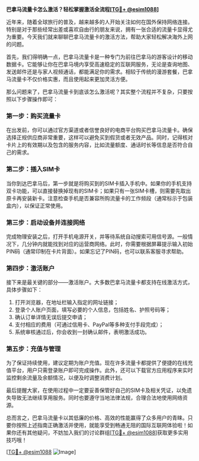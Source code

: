 **巴拿马流量卡怎么激活？轻松掌握激活全流程[[TG💪+ @esim1088](https://t.me/s/esim1088)]**

近年来，随着全球旅行的普及，越来越多的人开始关注如何在国外保持网络连接。特别是对于那些经常出差或喜欢自由行的朋友来说，拥有一张合适的流量卡显得尤为重要。今天我们就来聊聊巴拿马流量卡的激活方法，帮助大家轻松解决海外上网的问题。

首先，我们得明确一点，巴拿马流量卡是一种专门为前往巴拿马的游客设计的移动数据卡。它能够让你在巴拿马境内享受高速稳定的互联网服务，无论是查询地图、发送邮件还是与家人视频通话，都能满足你的需求。相较于传统的漫游套餐，巴拿马流量卡不仅价格实惠，而且使用起来更加灵活方便。

那么问题来了，巴拿马流量卡到底该怎么激活呢？其实整个流程并不复杂，只要按照以下步骤操作即可：

### 第一步：购买流量卡
在出发前，你可以通过官方渠道或者信誉良好的电商平台购买巴拿马流量卡。确保选择正规供应商非常重要，这样可以避免买到假货或者无效产品。同时，记得核对卡片上的有效期以及包含的服务内容，比如流量额度、通话时长等信息是否符合自己的需求。

### 第二步：插入SIM卡
当你到达巴拿马后，第一步就是将购买到的SIM卡插入手机中。如果你的手机支持双卡功能，可以直接替换掉现有的SIM卡；如果只有一张SIM卡槽，则需要先取出原卡再安装新卡。注意检查手机是否兼容所购流量卡的工作频段（通常标示于包装盒内），以保证正常使用。

### 第三步：启动设备并连接网络
完成物理安装之后，打开手机电源开关，并等待系统自动搜索可用信号源。一般情况下，几分钟内就能找到对应的运营商网络。此时，你需要根据屏幕提示输入初始PIN码（通常印制在卡片背面）。如果忘记了PIN码，也可以联系客服寻求帮助。

### 第四步：激活账户
接下来是最关键的部分——激活账户。大多数巴拿马流量卡都支持在线激活方式，具体步骤如下：
1. 打开浏览器，在地址栏输入指定的网址链接；
2. 登录个人账户页面，填写必要的个人信息，包括姓名、护照号码等；
3. 确认订单详情无误后提交申请；
4. 支付相应的费用（可通过信用卡、PayPal等多种支付手段完成）；
5. 系统审核通过后，你会收到一封确认邮件，表明激活成功。

### 第五步：充值与管理
为了保证持续使用，建议定期为账户充值。现在许多流量卡都提供了便捷的在线充值平台，用户只需登录账户即可完成操作。此外，还可以下载官方应用程序来实时监控剩余流量及余额情况，以便及时调整消费计划。

最后提醒大家，在使用过程中一定要妥善保管好自己的SIM卡及相关凭证，以免遗失导致无法继续享用服务。同时也要遵守当地法律法规，合理合法地使用网络资源。

总而言之，巴拿马流量卡以其低廉的价格、高效的性能赢得了众多用户的青睐。只要你按照上述指南正确激活并使用，就能享受到畅通无阻的国际互联网体验啦！如果你还有其他疑问，不妨加入我们的讨论群组[[TG💪+ @esim1088](https://t.me/s/esim1088)]获取更多实用技巧哦！

[[TG💪+ @esim1088](https://t.me/s/esim1088) ![Image](https://i.postimg.cc/4NQfJmqS/Snipaste-2025-05-13-00-14-12.png)]